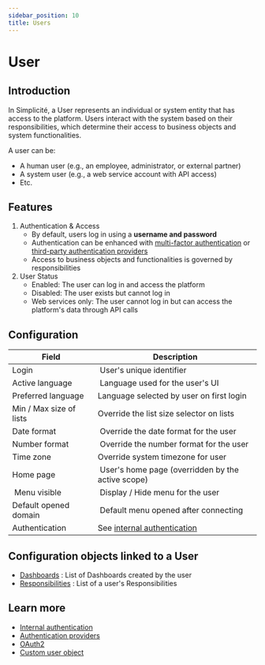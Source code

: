 ```yaml
---
sidebar_position: 10
title: Users
---
```


# User

## Introduction

In Simplicité, a User represents an individual or system entity that has access to the platform. Users interact with the system based on their responsibilities, which determine their access to business objects and system functionalities.

A user can be:
- A human user (e.g., an employee, administrator, or external partner)
- A system user (e.g., a web service account with API access)
- Etc.

## Features

1. Authentication & Access
    - By default, users log in using a **username and password**
    - Authentication can be enhanced with [multi-factor authentication](/docs/authentication/internal-auth) or [third-party authentication providers](/docs/authentication/oauth2)
    - Access to business objects and functionalities is governed by responsibilities
2. User Status 
    - Enabled: The user can log in and access the platform
    - Disabled: The user exists but cannot log in
    - Web services only: The user cannot log in but can access the platform's data through API calls

## Configuration

| Field | Description |
| ----- | ----------- |
| Login | User's unique identifier | 
| Active language | Language used for the user's UI |
| Preferred language | Language selected by user on first login |
| Min / Max size of lists | Override the list size selector on lists |
| Date format | Override the date format for the user |
| Number format | Override the number format for the user |
| Time zone | Override system timezone for user |
| Home page | User's home page (overridden by the active scope) |
| Menu visible | Display / Hide menu for the user |
| Default opened domain | Default menu opened after connecting |
| Authentication | See [internal authentication](/docs/authentication/internal-auth) |

## Configuration objects linked to a User

- [Dashboards](/platform/userinterface/views/dashboard) : List of Dashboards created by the user
- [Responsibilities](/platform/usersrights/responsibilities) : List of a user's Responsibilities

## Learn more

- [Internal authentication](/docs/authentication/internal-auth)
- [Authentication providers](/docs/authentication/auth-providers)
- [OAuth2](/docs/authentication/oauth2)
- [Custom user object](/docs/misc/custom-user.md)